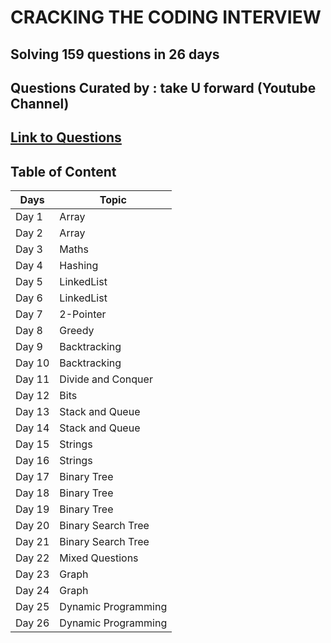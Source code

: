 # CRACKING  THE CODING INTERVIEW

## Solving 159 questions in 26 days
## Questions Curated by : take U forward (Youtube Channel)
## [Link to Questions](https://docs.google.com/document/d/1SM92efk8oDl8nyVw8NHPnbGexTS9W-1gmTEYfEurLWQ/edit)

## Table of Content
 
| Days       | Topic               |
|------------|---------------------|        
| Day 1      | Array               |
| Day 2      | Array               |
| Day 3      | Maths               |
| Day 4      | Hashing             |
| Day 5      | LinkedList          |
| Day 6      | LinkedList          |
| Day 7      | 2-Pointer           |
| Day 8      | Greedy              |
| Day 9      | Backtracking        |
| Day 10     | Backtracking        |
| Day 11     | Divide and Conquer  |
| Day 12     | Bits                |
| Day 13     | Stack and Queue     |
| Day 14     | Stack and Queue     |
| Day 15     | Strings             |
| Day 16     | Strings             |
| Day 17     | Binary Tree         |
| Day 18     | Binary Tree         |
| Day 19     | Binary Tree         |
| Day 20     | Binary Search Tree  |
| Day 21     | Binary Search Tree  |
| Day 22     | Mixed Questions     |
| Day 23     | Graph               |
| Day 24     | Graph               |
| Day 25     | Dynamic Programming |
| Day 26     | Dynamic Programming |